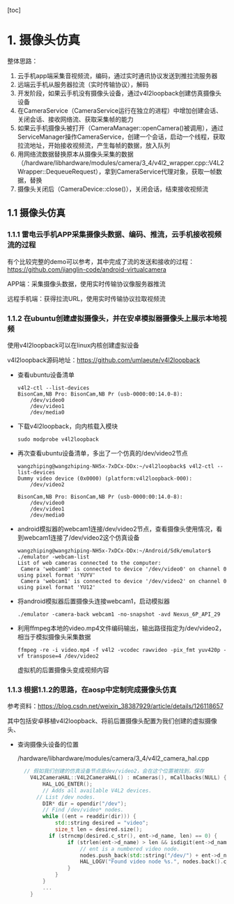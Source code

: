 [toc]

# 1. 摄像头仿真

整体思路：

1. 云手机app端采集音视频流，编码，通过实时通讯协议发送到推拉流服务器
2. 远端云手机从服务器拉流（实时传输协议），解码
3. 开发阶段，如果云手机没有摄像头设备，通过v4l2loopback创建仿真摄像头设备
4. 在CameraService（CameraService运行在独立的进程）中增加创建会话、关闭会话、接收网络流、获取采集帧的能力
5. 如果云手机摄像头被打开（CameraManager::openCamera()被调用），通过ServiceManager操作CameraService，创建一个会话，启动一个线程，获取拉流地址，开始接收视频流，产生每帧的数据，放入队列
6. 用网络流数据替换原本从摄像头采集的数据（/hardware/libhardware/modules/camera/3_4/v4l2_wrapper.cpp::V4L2Wrapper::DequeueRequest），拿到CameraService代理对象，获取一帧数据，替换
7. 摄像头关闭后（CameraDevice::close()），关闭会话，结束接收视频流

## 1.1 摄像头仿真

### 1.1.1 雷电云手机APP采集摄像头数据、编码、推流，云手机接收视频流的过程

有个比较完整的demo可以参考，其中完成了流的发送和接收的过程：https://github.com/jianglin-code/android-virtualcamera

APP端：采集摄像头数据，使用实时传输协议像服务器推流

远程手机端：获得拉流URL，使用实时传输协议拉取视频流

### 1.1.2 在ubuntu创建虚拟摄像头，并在安卓模拟器摄像头上展示本地视频

使用v4l2loopback可以在linux内核创建虚拟设备

v4l2loopback源码地址：https://github.com/umlaeute/v4l2loopback

- 查看ubuntu设备清单

  ```
  v4l2-ctl --list-devices
  BisonCam,NB Pro: BisonCam,NB Pr (usb-0000:00:14.0-8):
      /dev/video0
      /dev/video1
      /dev/media0
  ```

- 下载v4l2loopback，向内核载入模块

  ```
  sudo modprobe v4l2loopback
  ```

- 再次查看ubuntu设备清单，多出了一个仿真的/dev/video2节点

  ```
  wangzhiping@wangzhiping-NH5x-7xDCx-DDx:~/v4l2loopback$ v4l2-ctl --list-devices
  Dummy video device (0x0000) (platform:v4l2loopback-000):
      /dev/video2
  
  BisonCam,NB Pro: BisonCam,NB Pr (usb-0000:00:14.0-8):
      /dev/video0
      /dev/video1
      /dev/media0
  ```

- android模拟器的webcam1连接/dev/video2节点，查看摄像头使用情况，看到webcam1连接了/dev/video2这个仿真设备

  ```
  wangzhiping@wangzhiping-NH5x-7xDCx-DDx:~/Android/Sdk/emulator$ ./emulator -webcam-list
  List of web cameras connected to the computer:
   Camera 'webcam0' is connected to device '/dev/video0' on channel 0 using pixel format 'YUYV'
   Camera 'webcam1' is connected to device '/dev/video2' on channel 0 using pixel format 'YU12'
  ```

- 将android模拟器后置摄像头连接webcam1，启动模拟器

  ```
  ./emulator -camera-back webcam1 -no-snapshot -avd Nexus_6P_API_29
  ```

- 利用ffmpeg本地的video.mp4文件编码输出，输出路径指定为/dev/video2，相当于模拟摄像头采集数据

  ```
  ffmpeg -re -i video.mp4 -f v4l2 -vcodec rawvideo -pix_fmt yuv420p -vf transpose=4 /dev/video2
  ```

  虚拟机的后置摄像头变成视频内容

### 1.1.3 根据1.1.2的思路，在aosp中定制完成摄像头仿真

参考资料：https://blog.csdn.net/weixin_38387929/article/details/126118657

其中包括安卓移植v4l2loopback、将前后置摄像头配置为我们创建的虚拟摄像头、

- 查询摄像头设备的位置

  /hardware/libhardware/modules/camera/3_4/v4l2_camera_hal.cpp

  ```c++
  	// 假如我们创建的仿真设备节点是dev/video2，会在这个位置被找到，保存
      V4L2CameraHAL::V4L2CameraHAL() : mCameras(), mCallbacks(NULL) {
          HAL_LOG_ENTER();
          // Adds all available V4L2 devices.
        // List /dev nodes.
          DIR* dir = opendir("/dev");
          // Find /dev/video* nodes.
          while ((ent = readdir(dir))) {
              std::string desired = "video";
              size_t len = desired.size();
            if (strncmp(desired.c_str(), ent->d_name, len) == 0) {
                  if (strlen(ent->d_name) > len && isdigit(ent->d_name[len])) {
                      // ent is a numbered video node.
                      nodes.push_back(std::string("/dev/") + ent->d_name);
                      HAL_LOGV("Found video node %s.", nodes.back().c_str());
                  }
              }
          }
          ...
      }

